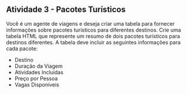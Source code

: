 ## Atividade 3 - Pacotes Turísticos

Você é um agente de viagens e deseja criar uma tabela para fornecer informações sobre pacotes turísticos para diferentes destinos. Crie uma tabela HTML que represente um resumo de dois pacotes turísticos para destinos diferentes. A tabela deve incluir as seguintes informações para cada pacote:

- Destino
- Duração da Viagem
- Atividades Incluídas
- Preço por Pessoa
- Vagas Disponíveis